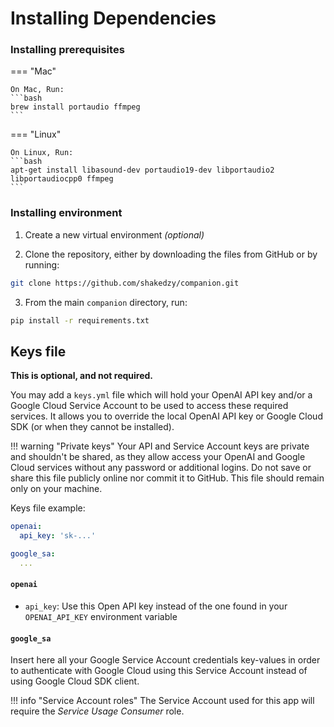 # Installing Dependencies

### Installing prerequisites

=== "Mac"

    On Mac, Run:
    ```bash
    brew install portaudio ffmpeg
    ```

=== "Linux"

    On Linux, Run:
    ```bash
    apt-get install libasound-dev portaudio19-dev libportaudio2 libportaudiocpp0 ffmpeg
    ```

### Installing environment  


1. Create a new virtual environment _(optional)_

2. Clone the repository, either by downloading the files
  from GitHub or by running:
```bash
git clone https://github.com/shakedzy/companion.git
```
3. From the main `companion` directory, run:
```bash
pip install -r requirements.txt
```


## Keys file
**This is optional, and not required.**

You may add a `keys.yml` file which will hold your OpenAI API key and/or a Google Cloud Service Account
to be used to access these required services. It allows you to override the local
OpenAI API key or Google Cloud SDK (or when they cannot be installed).

!!! warning "Private keys"
    Your API and Service Account keys are private and shouldn't be shared, as they
    allow access your OpenAI and Google Cloud services without any password or additional logins.
    Do not save or share this file publicly online nor commit it to GitHub. This file should
    remain only on your machine.

Keys file example:
```yaml
openai:
  api_key: 'sk-...'

google_sa:
  ...
```

#### `openai`
* `api_key`: Use this Open API key instead of the one found in your `OPENAI_API_KEY` environment variable

#### `google_sa`
Insert here all your Google Service Account credentials key-values in order to authenticate with Google Cloud
using this Service Account instead of using Google Cloud SDK client. 

!!! info "Service Account roles" 
    The Service Account used for this app will require the _Service Usage Consumer_ role.
